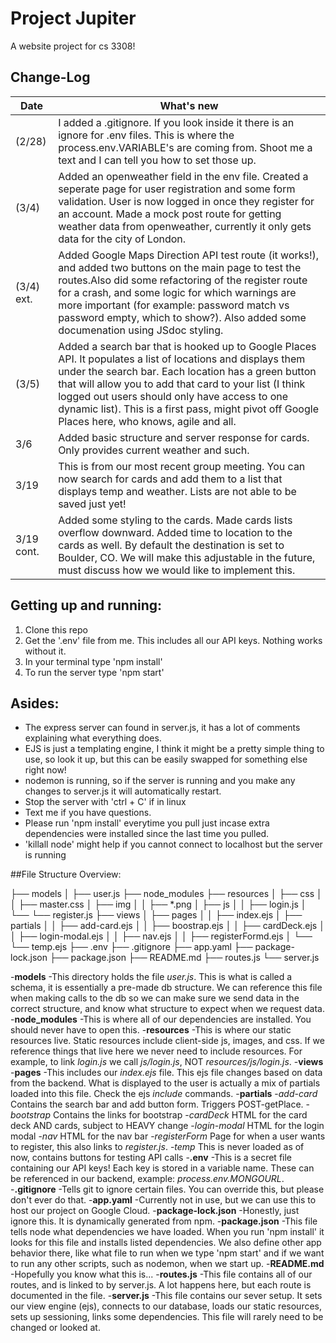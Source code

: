 # Project Jupiter
A website project for cs 3308!

## Change-Log
Date         | What's new
------------ | -------------
(2/28) | I added a .gitignore. If you look inside it there is an ignore for .env files. This is where the process.env.VARIABLE's are coming from. Shoot me a text and I can tell you how to set    those up.
(3/4) | Added an openweather field in the env file. Created a seperate page for user registration and some form validation. User is now logged in once they register for an account. Made a mock post route for getting weather data from openweather, currently it only gets data for the city of London.
(3/4) ext. | Added Google Maps Direction API test route (it works!), and added two buttons on the main page to test the routes.Also did some refactoring of the register route for a crash, and some logic for which warnings are more important (for example: password match vs password empty, which to show?). Also added some documenation using JSdoc styling.
(3/5) | Added a search bar that is hooked up to Google Places API. It populates a list of locations and displays them under the search bar. Each location has a green button that will allow you to add that card to your list (I think logged out users should only have access to one dynamic list). This is a first pass, might pivot off Google Places here, who knows, agile and all.
3/6 | Added basic structure and server response for cards. Only provides current weather and such.
3/19 | This is from our most recent group meeting. You can now search for cards and add them to a list that displays temp and weather. Lists are not able to be saved just yet!
3/19 cont. | Added some styling to the cards. Made cards lists overflow downward. Added time to location to the cards as well. By default the destination is set to Boulder, CO. We will make this adjustable in the future, must discuss how we would like to implement this.


## Getting up and running:
1. Clone this repo
2. Get the '.env' file from me. This includes all our API keys. Nothing works without it.
3. In your terminal type 'npm install'
4. To run the server type 'npm start'

## Asides:
* The express server can found in server.js, it has a lot of comments explaining what everything does.
* EJS is just a templating engine, I think it might be a pretty simple thing to use, so look it up, but this can be easily swapped for something else right now!
* nodemon is running, so if the server is running and you make any changes to server.js it will automatically restart.
* Stop the server with 'ctrl + C' if in linux
* Text me if you have questions.
* Please run 'npm install' everytime you pull just incase extra dependencies were installed since the last time you pulled.
* 'killall node' might help if you cannot connect to localhost but the server is running

##File Structure Overview:

├── models
│   ├── user.js
├── node_modules
├── resources
│   ├── css
│   │   ├── master.css
│   ├── img
│   │   ├── *.png
│   ├── js
│   │   ├── login.js
│   └── └── register.js
├── views
│   ├── pages
│   │   ├── index.ejs
│   ├── partials
│   │   ├── add-card.ejs
│   │   ├── boostrap.ejs
│   │   ├── cardDeck.ejs
│   │   ├── login-modal.ejs
│   │   ├── nav.ejs
│   │   ├── registerFormd.ejs
│   └── └── temp.ejs
├── .env
├── .gitignore
├── app.yaml
├── package-lock.json
├── package.json
├── README.md
├── routes.js
└── server.js

-**models**
  -This directory holds the file *user.js*. This is what is called a schema, it is essentially a pre-made db structure. We can reference this file when making calls to the db so we can make sure we send data in the correct structure, and know what structure to expect when we request data. 
-**node_modules**
  -This is where all of our dependencies are installed. You should never have to open this.
-**resources**
  -This is where our static resources live. Static resources include client-side js, images, and css. If we reference things that live here we never need to include resources. For example, to link *login.js* we call *js/login.js*, NOT *resources/js/login.js*.
-**views**
  -**pages**
    -This includes our *index.ejs* file. This ejs file changes based on data from the backend. What is displayed to the user is actually a mix of partials loaded into this file. Check the ejs *include* commands.
  -**partials**
    -*add-card* Contains the search bar and add button form. Triggers POST-getPlace.
    -*bootstrap* Contains the links for bootstrap
    -*cardDeck* HTML for the card deck AND cards, subject to HEAVY change
    -*login-modal* HTML for the login modal
    -*nav* HTML for the nav bar
    -*registerForm* Page for when a user wants to register, this also links to *register.js*.
    -*temp* This is never loaded as of now, contains buttons for testing API calls
-**.env**
  -This is a secret file containing our API keys! Each key is stored in a variable name. These can be referenced in our backend, example: *process.env.MONGOURL*.
-**.gitignore**
  -Tells git to ignore certain files. You can override this, but please don't ever do that.
-**app.yaml**
  -Currently not in use, but we can use this to host our project on Google Cloud.
-**package-lock.json**
  -Honestly, just ignore this. It is dynamically generated from npm.
-**package.json**
  -This file tells node what dependencies we have loaded. When you run 'npm install' it looks for this file and installs listed dependencies. We also define other app behavior there, like what file to run when we type 'npm start' and if we want to run any other scripts, such as nodemon, when we start up.
-**README.md**
  -Hopefully you know what this is...
-**routes.js**
  -This file contains all of our routes, and is linked to by server.js. A lot happens here, but each route is documented in the file.
-**server.js**
  -This file contains our sever setup. It sets our view engine (ejs), connects to our database, loads our static resources, sets up sessioning, links some dependencies. This file will rarely need to be changed or looked at.
